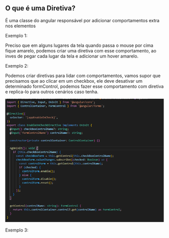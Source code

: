 ## O que é uma Diretiva?

É uma classe do angular responsável por adicionar comportamentos extra nos elementos

Exemplo 1:

Preciso que em alguns lugares da tela quando passa o mouse por cima fique amarelo, podemos criar uma diretiva com esse comportamento, ao inves de pegar cada lugar da tela e adicionar um hover amarelo.

Exemplo 2:

Podemos criar diretivas para lidar com comportamentos, vamos supor que precisamos que ao clicar em um checkbox,
ele deve desativar um determinado formControl, podemos fazer esse comportamento com diretiva e replica-lo para
outros cenários caso tenha.

![](./images/diretiva-enable-on-check.png)

Exemplo 3:
